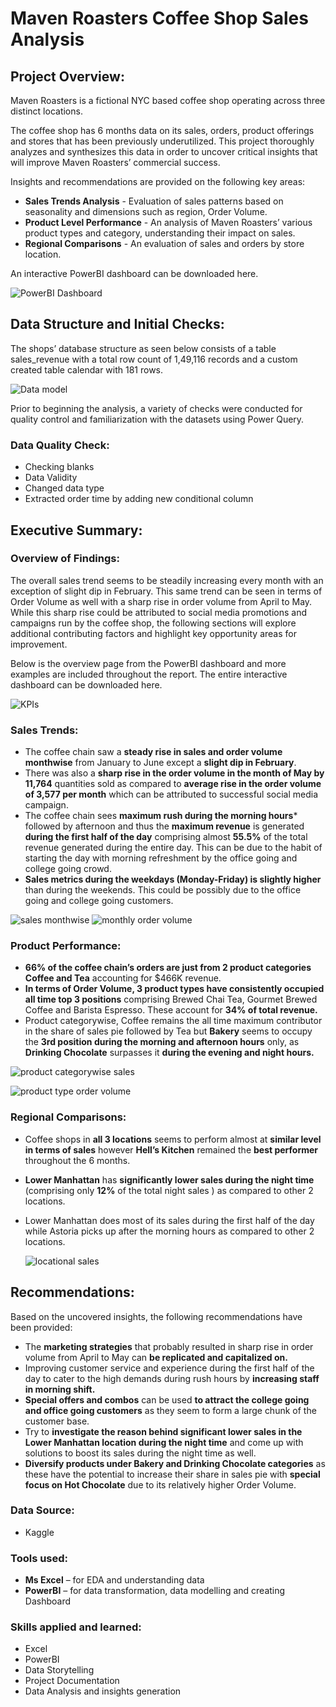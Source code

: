 # Maven Roasters Coffee Shop Sales Analysis

## Project Overview:

Maven Roasters is a fictional  NYC based coffee shop operating across three distinct locations.

The coffee shop has  6 months data on its sales, orders, product offerings and stores  that has been previously underutilized. This project thoroughly analyzes and synthesizes this data in order to uncover critical insights that will improve Maven Roasters’ commercial success.   

Insights and recommendations are provided on the following key areas:

-	**Sales Trends Analysis** - Evaluation of sales patterns based on seasonality and dimensions such as region, Order Volume.
-	**Product Level Performance** - An analysis of Maven Roasters’ various product types and category, understanding their impact on sales.
-	**Regional Comparisons** - An evaluation of sales and orders by store location.
  
An interactive PowerBI dashboard can be downloaded here.

![PowerBI Dashboard](https://github.com/Curious-Creative-Mind/Coffee-Sales-Analysis/blob/main/dashboard.PNG?raw=true)

## Data Structure and Initial Checks:

The shops’ database structure as seen below consists of a table sales_revenue with a total row count of 1,49,116 records and a custom created table calendar with 181 rows.

![Data model](https://github.com/Curious-Creative-Mind/Coffee-Sales-Analysis/blob/main/data%20model.PNG?raw=true)

Prior to beginning the analysis, a variety of checks were conducted for quality control and familiarization with the datasets using Power Query.

### Data Quality Check:

-	Checking blanks
-	Data Validity
-	Changed data type
-	Extracted order time by adding new conditional column
  
## Executive Summary:

### Overview of Findings:

The overall sales trend seems to be steadily increasing every month with an exception of slight dip in February. This same trend can be seen in terms of Order Volume as well with a  sharp rise in order volume from  April to May. While this sharp rise could be attributed to social media promotions and campaigns run by the coffee shop, the following sections will explore additional contributing factors and highlight key opportunity areas for improvement.

Below is the overview page from the PowerBI dashboard and more examples are included throughout the report. The entire interactive dashboard can be downloaded here.

  ![KPIs](https://github.com/Curious-Creative-Mind/Coffee-Sales-Analysis/blob/main/KPIs.PNG?raw=true)

### Sales Trends:

-	The coffee chain saw a **steady rise in sales and order volume monthwise** from January to June except a **slight dip in February**.
-	There was also a **sharp rise in the order volume in the month of May by 11,764** quantities sold as compared to **average rise in the order volume of 3,577 per month** which can be attributed to successful social media campaign.
-	The coffee chain sees **maximum rush during the morning hours*** followed by afternoon and thus the **maximum revenue** is generated **during the first half of the day** comprising almost **55.5%** of the total revenue generated during the entire day. This can be due to the habit of starting the day with morning refreshment by the office going and college going crowd.
-	**Sales metrics during the weekdays (Monday-Friday) is slightly higher** than during the  weekends. This could be possibly due to the office going and college going customers.

![sales monthwise](https://github.com/Curious-Creative-Mind/Coffee-Sales-Analysis/blob/main/sales%20monthwise.PNG?raw=true)              ![monthly order volume](https://github.com/Curious-Creative-Mind/Coffee-Sales-Analysis/blob/main/monthly%20Order%20volume.PNG?raw=true)

### Product Performance:

-	**66% of the coffee chain’s orders are just from 2 product categories Coffee and Tea** accounting for $466K revenue.
-	**In terms of Order Volume, 3 product types have consistently occupied  all time top 3 positions** comprising Brewed Chai Tea, Gourmet Brewed Coffee and Barista Espresso. These account for **34% of total revenue.**
-	Product categorywise, Coffee remains the all time maximum contributor in the share of sales pie followed by Tea but **Bakery** seems to occupy the **3rd position during the morning and afternoon hours** only, as **Drinking Chocolate** surpasses it **during the evening and night hours.**

![product categorywise sales](https://github.com/Curious-Creative-Mind/Coffee-Sales-Analysis/blob/main/Product%20categorywise%20sales.PNG?raw=true)   

![product type order volume](https://github.com/Curious-Creative-Mind/Coffee-Sales-Analysis/blob/main/product%20type%20order%20volume.PNG?raw=true)

### Regional Comparisons:

-	Coffee shops in **all 3 locations** seems to perform almost at **similar level in terms of sales** however **Hell’s Kitchen** remained the **best performer** throughout the 6 months. 
-	**Lower Manhattan** has **significantly lower sales during the night time** (comprising only **12%** of the total night sales ) as compared to other 2 locations.
-	Lower Manhattan does most of its sales during the first half of the day while Astoria picks up after the morning hours as compared to other 2 locations.

       ![locational sales](https://github.com/Curious-Creative-Mind/Coffee-Sales-Analysis/blob/main/locational%20sales.PNG?raw=true)

## Recommendations:

Based on the uncovered insights, the following recommendations have been provided:

-	The **marketing strategies** that probably resulted in sharp rise in order volume from April to May can **be replicated and capitalized on.**
-	Improving customer service and experience during the first half of the day to cater to the high demands during rush hours by **increasing staff in morning shift.**
-	**Special offers and combos** can be used **to attract the college going and office going customers** as they seem to form a large chunk of the customer base.
-	Try to **investigate the reason behind significant lower sales in the Lower Manhattan location during the night time** and come up with solutions to boost its sales during the night time as well.
-	**Diversify products under Bakery and Drinking Chocolate categories** as these have the potential to increase their share in sales pie with **special focus on Hot Chocolate** due to its relatively higher Order Volume.

### Data Source:

- Kaggle 

### Tools used:

- **Ms Excel** – for EDA and understanding data
- **PowerBI** – for data transformation, data modelling and creating Dashboard

### Skills applied and learned:

- Excel
- PowerBI
- Data Storytelling
- Project Documentation
- Data Analysis and insights generation

